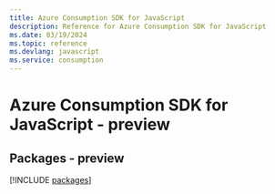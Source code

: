 ```yaml
---
title: Azure Consumption SDK for JavaScript
description: Reference for Azure Consumption SDK for JavaScript
ms.date: 03/19/2024
ms.topic: reference
ms.devlang: javascript
ms.service: consumption
---
```

# Azure Consumption SDK for JavaScript - preview
## Packages - preview
[!INCLUDE [packages](consumption-index.md)]
